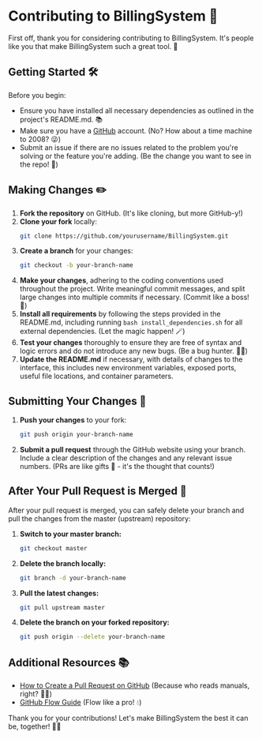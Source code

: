 
# Contributing to BillingSystem 🚀

First off, thank you for considering contributing to BillingSystem. It's people like you that make BillingSystem such a great tool. 🎉

## Getting Started 🛠

Before you begin:
- Ensure you have installed all necessary dependencies as outlined in the project's README.md. 📚
- Make sure you have a [GitHub](https://github.com) account. (No? How about a time machine to 2008? 😜)
- Submit an issue if there are no issues related to the problem you're solving or the feature you're adding. (Be the change you want to see in the repo! 🌟)

## Making Changes ✏️

1. **Fork the repository** on GitHub. (It's like cloning, but more GitHub-y!)
2. **Clone your fork** locally:
   ```sh
   git clone https://github.com/yourusername/BillingSystem.git
   ```
3. **Create a branch** for your changes:
   ```sh
   git checkout -b your-branch-name
   ```
4. **Make your changes**, adhering to the coding conventions used throughout the project. Write meaningful commit messages, and split large changes into multiple commits if necessary. (Commit like a boss! 💼)
5. **Install all requirements** by following the steps provided in the README.md, including running `bash install_dependencies.sh` for all external dependencies. (Let the magic happen! 🪄)
6. **Test your changes** thoroughly to ensure they are free of syntax and logic errors and do not introduce any new bugs. (Be a bug hunter. 🐛🔫)
7. **Update the README.md** if necessary, with details of changes to the interface, this includes new environment variables, exposed ports, useful file locations, and container parameters.

## Submitting Your Changes 📮

1. **Push your changes** to your fork:
   ```sh
   git push origin your-branch-name
   ```
2. **Submit a pull request** through the GitHub website using your branch. Include a clear description of the changes and any relevant issue numbers. (PRs are like gifts 🎁 - it's the thought that counts!)

## After Your Pull Request is Merged 🎊

After your pull request is merged, you can safely delete your branch and pull the changes from the master (upstream) repository:

1. **Switch to your master branch:**
   ```sh
   git checkout master
   ```
2. **Delete the branch locally:**
   ```sh
   git branch -d your-branch-name
   ```
3. **Pull the latest changes:**
   ```sh
   git pull upstream master
   ```
4. **Delete the branch on your forked repository:**
   ```sh
   git push origin --delete your-branch-name
   ```

## Additional Resources 📚

- [How to Create a Pull Request on GitHub](https://docs.github.com/en/github/collaborating-with-issues-and-pull-requests/creating-a-pull-request) (Because who reads manuals, right? 📖😅)
- [GitHub Flow Guide](https://guides.github.com/introduction/flow/) (Flow like a pro! 💧)

Thank you for your contributions! Let's make BillingSystem the best it can be, together! 💪🎈
